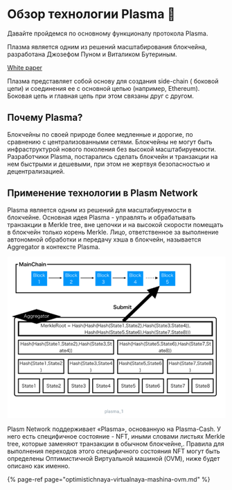# Обзор технологии Plasma  🔮

Давайте пройдемся по основному функционалу протокола Plasma.

Плазма является одним из решений масштабирования блокчейна, разработана Джозефом Пуном и Виталиком Бутериным.

[White paper](https://plasma.io/plasma.pdf)

Плазма представляет собой основу для создания side-chain \( боковой цепи\) и соединения ее с основной цепью \(например, Ethereum\). Боковая цепь и главная цепь при этом связаны друг с другом.

## Почему Plasma?

Блокчейны по своей природе более медленные и дорогие, по сравнению с централизованными сетями. Блокчейны не могут быть инфраструктурой нового поколения без высокой масштабируемости. Разработчики Plasma, постарались сделать  блокчейн и транзакции на нем быстрыми и дешевыми, при этом не жертвуя безопасностью и децентрализацией.

## Применение технологии в Plasm Network

Plasma является одним из решений для масштабируемости в блокчейне. Основная идея Plasma - управлять и обрабатывать транзакции в Merkle tree, вне цепочки и на высокой скорости помещать в блокчейн только корень Merkle. Лицо, ответственное за выполнение автономной обработки и передачу хэша в блокчейн, называется Aggregator в контексте Plasma.

![](../.gitbook/assets/sukurnshotto-2020-05-31-183650png.png)

Plasm Network поддерживает «Plasma», основанную на Plasma-Cash. У него есть специфичное состояние - NFT, иными словами листьях Merkle tree, которые заменяют транзакции в обычном блокчейне,. Правила для выполнения переходов этого специфичного состояния NFT могут быть определены Оптимистичной Виртуальной машиной \(OVM\), ниже будет описано как именно.

{% page-ref page="optimistichnaya-virtualnaya-mashina-ovm.md" %}



